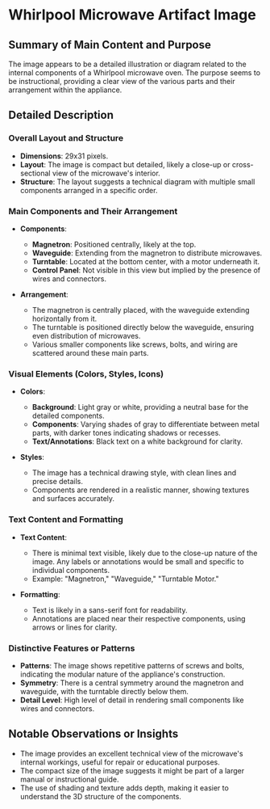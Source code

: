 # Whirlpool Microwave Artifact Image

## Summary of Main Content and Purpose
The image appears to be a detailed illustration or diagram related to the internal components of a Whirlpool microwave oven. The purpose seems to be instructional, providing a clear view of the various parts and their arrangement within the appliance.

## Detailed Description

### Overall Layout and Structure
- **Dimensions**: 29x31 pixels.
- **Layout**: The image is compact but detailed, likely a close-up or cross-sectional view of the microwave's interior.
- **Structure**: The layout suggests a technical diagram with multiple small components arranged in a specific order.

### Main Components and Their Arrangement
- **Components**:
  - **Magnetron**: Positioned centrally, likely at the top.
  - **Waveguide**: Extending from the magnetron to distribute microwaves.
  - **Turntable**: Located at the bottom center, with a motor underneath it.
  - **Control Panel**: Not visible in this view but implied by the presence of wires and connectors.

- **Arrangement**:
  - The magnetron is centrally placed, with the waveguide extending horizontally from it.
  - The turntable is positioned directly below the waveguide, ensuring even distribution of microwaves.
  - Various smaller components like screws, bolts, and wiring are scattered around these main parts.

### Visual Elements (Colors, Styles, Icons)
- **Colors**:
  - **Background**: Light gray or white, providing a neutral base for the detailed components.
  - **Components**: Varying shades of gray to differentiate between metal parts, with darker tones indicating shadows or recesses.
  - **Text/Annotations**: Black text on a white background for clarity.

- **Styles**:
  - The image has a technical drawing style, with clean lines and precise details.
  - Components are rendered in a realistic manner, showing textures and surfaces accurately.

### Text Content and Formatting
- **Text Content**:
  - There is minimal text visible, likely due to the close-up nature of the image. Any labels or annotations would be small and specific to individual components.
  - Example: "Magnetron," "Waveguide," "Turntable Motor."

- **Formatting**:
  - Text is likely in a sans-serif font for readability.
  - Annotations are placed near their respective components, using arrows or lines for clarity.

### Distinctive Features or Patterns
- **Patterns**: The image shows repetitive patterns of screws and bolts, indicating the modular nature of the appliance's construction.
- **Symmetry**: There is a central symmetry around the magnetron and waveguide, with the turntable directly below them.
- **Detail Level**: High level of detail in rendering small components like wires and connectors.

## Notable Observations or Insights
- The image provides an excellent technical view of the microwave's internal workings, useful for repair or educational purposes.
- The compact size of the image suggests it might be part of a larger manual or instructional guide.
- The use of shading and texture adds depth, making it easier to understand the 3D structure of the components.